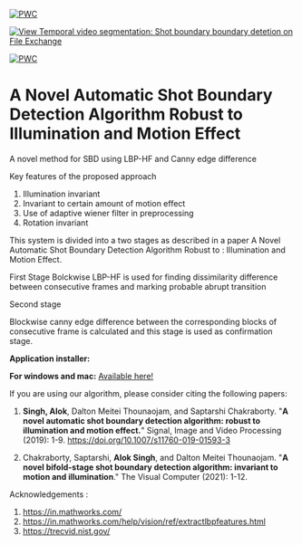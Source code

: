 [![PWC](https://img.shields.io/endpoint.svg?url=https://paperswithcode.com/badge/a-novel-automatic-shot-boundary-detection/camera-shot-boundary-detection-on-trecvid)](https://paperswithcode.com/sota/camera-shot-boundary-detection-on-trecvid?p=a-novel-automatic-shot-boundary-detection)

[![View Temporal video segmentation: Shot boundary boundary detetion on File Exchange](https://www.mathworks.com/matlabcentral/images/matlab-file-exchange.svg)](https://uk.mathworks.com/matlabcentral/fileexchange/125710-temporal-video-segmentation-shot-boundary-boundary-detetion)

[![PWC](https://img.shields.io/endpoint.svg?url=https://paperswithcode.com/badge/a-novel-automatic-shot-boundary-detection/camera-shot-boundary-detection-on-msu-shot)](https://paperswithcode.com/sota/camera-shot-boundary-detection-on-msu-shot?p=a-novel-automatic-shot-boundary-detection)

# A Novel Automatic Shot Boundary Detection Algorithm Robust to Illumination and Motion Effect
A novel method for SBD using LBP-HF and Canny edge difference

Key features of the proposed approach
1. Illumination invariant 
2. Invariant to certain amount of motion effect
3. Use of adaptive wiener filter in preprocessing
4. Rotation invariant


This system is divided into a two stages as described in a paper A Novel Automatic Shot Boundary Detection Algorithm Robust to : Illumination and Motion Effect.

First Stage
Bolckwise LBP-HF is used for finding dissimilarity difference between consecutive frames and marking probable abrupt transition

Second stage

Blockwise canny edge difference between the corresponding blocks of consecutive frame is calculated and this stage is used as confirmation stage.

**Application installer:** 

  **For windows and mac:** [Available here!](https://drive.google.com/drive/folders/18AjsPxW48HiwY3cb23yBnYtzvsP22AJJ?usp=sharing) 



If you are using our algorithm, please consider citing the following papers:

1. **Singh, Alok**, Dalton Meitei Thounaojam, and Saptarshi Chakraborty. "**A novel automatic shot boundary detection algorithm: robust to illumination and motion effect.**" Signal, Image and Video Processing (2019): 1-9. https://doi.org/10.1007/s11760-019-01593-3

2. Chakraborty, Saptarshi, **Alok Singh**, and Dalton Meitei Thounaojam. "**A novel bifold-stage shot boundary detection algorithm: invariant to motion and illumination**." The Visual Computer (2021): 1-12.


Acknowledgements :
1. https://in.mathworks.com/
2. <a>https://in.mathworks.com/help/vision/ref/extractlbpfeatures.html</a> 
3. https://trecvid.nist.gov/
